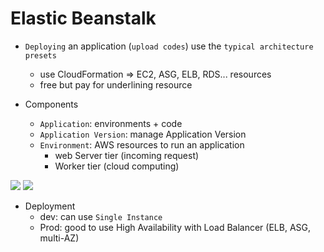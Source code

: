 # Elastic Beanstalk 
- `Deploying` an application (`upload codes`) use the `typical architecture presets`
    - use CloudFormation => EC2, ASG, ELB, RDS... resources
    - free but pay for underlining resource

- Components
    - `Application`: environments + code
    - `Application Version`: manage Application Version
    - `Environment`: AWS resources to run an application 
        - web Server tier (incoming request)
        - Worker tier (cloud computing)

![](https://imgur.com/C5GHB6p.jpg)
![](https://imgur.com/hDUfnLR.jpg)

- Deployment
    - dev: can use `Single Instance`
    - Prod: good to use High Availability with Load Balancer (ELB, ASG, multi-AZ)
